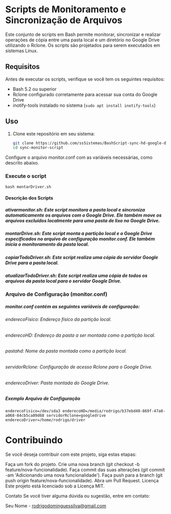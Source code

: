 # Scripts de Monitoramento e Sincronização de Arquivos

Este conjunto de scripts em Bash permite monitorar, sincronizar e realizar operações de cópia entre uma pasta local e um diretório no Google Drive utilizando o Rclone. Os scripts são projetados para serem executados em sistemas Linux.

## Requisitos

Antes de executar os scripts, verifique se você tem os seguintes requisitos:

- Bash 5.2 ou superior
- Rclone configurado corretamente para acessar sua conta do Google Drive
- inotify-tools instalado no sistema (`sudo apt install inotify-tools`)

## Uso

1. Clone este repositório em seu sistema:

   ```bash
   git clone https://github.com/ssSistemas/BashScript-sync-hd-google-drive
   cd sync-monitor-script
   
Configure o arquivo monitor.conf com as variáveis necessárias, como descrito abaixo.

###  Execute o script 
`` bash montarDriver.sh ``

#### Descrição dos Scripts

##### ativarmonitor.sh: Este script monitora a pasta local e sincroniza automaticamente os arquivos com o Google Drive. Ele também move os arquivos excluídos localmente para uma pasta de lixo no Google Drive.

##### montarDrive.sh: Este script monta a partição local e o Google Drive especificados no arquivo de configuração monitor.conf. Ele também inicia o monitoramento da pasta local.

##### copiarTodoDriver.sh: Este script realiza uma cópia do servidor Google Drive para a pasta local.

##### atualizarTodoDriver.sh: Este script realiza uma cópia de todos os arquivos da pasta local para o servidor Google Drive.

### Arquivo de Configuração (monitor.conf)
##### monitor.conf contém as seguintes variáveis de configuração:

###### enderecoFisico: Endereço físico da partição local.

###### enderecoHD: Endereço da pasta a ser montada como a partição local.

###### pastahd: Nome da pasta montada como a partição local.

###### servidorRclone: Configuração de acesso Rclone para o Google Drive.

###### enderecoDriver: Pasta montada do Google Drive.

##### Exemplo Arquivo de Configuração

``
enderecoFisico=/dev/sda3
enderecoHD=/media/rodrigo/b37ebd40-869f-47a8-a068-84cb5ca89d68
servidorRclone=googledrive
enderecoDriver=/home/rodrigo/driver
``

# Contribuindo

Se você deseja contribuir com este projeto, siga estas etapas:

Faça um fork do projeto.
Crie uma nova branch (git checkout -b feature/nova-funcionalidade).
Faça commit das suas alterações (git commit -am 'Adicionando uma nova funcionalidade').
Faça push para a branch (git push origin feature/nova-funcionalidade).
Abra um Pull Request.
Licença
Este projeto está licenciado sob a Licença MIT.

Contato
Se você tiver alguma dúvida ou sugestão, entre em contato:

Seu Nome - rodrigodominguessilva@gmail.com